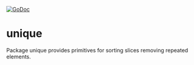 [![GoDoc](https://godoc.org/github.com/campoy/unique?status.svg)](https://godoc.org/github.com/campoy/unique)

# unique

Package unique provides primitives for sorting slices removing
repeated elements.
